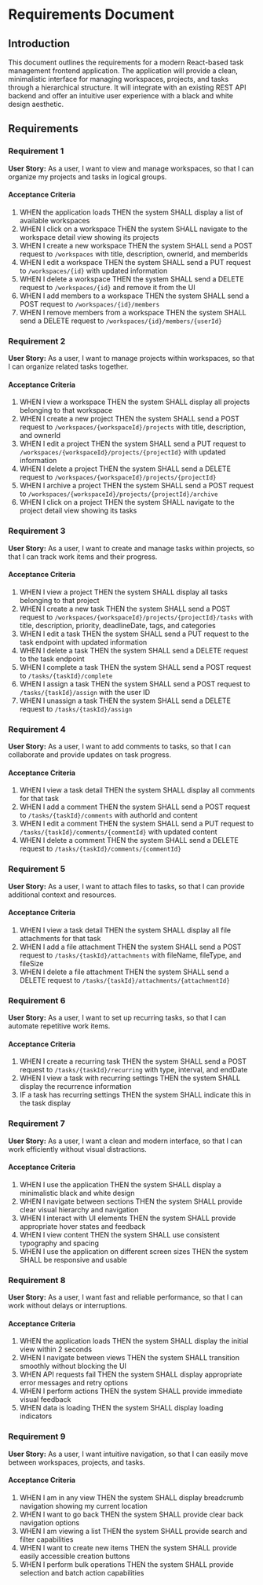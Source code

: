 # Requirements Document

## Introduction

This document outlines the requirements for a modern React-based task management frontend application. The application will provide a clean, minimalistic interface for managing workspaces, projects, and tasks through a hierarchical structure. It will integrate with an existing REST API backend and offer an intuitive user experience with a black and white design aesthetic.

## Requirements

### Requirement 1

**User Story:** As a user, I want to view and manage workspaces, so that I can organize my projects and tasks in logical groups.

#### Acceptance Criteria

1. WHEN the application loads THEN the system SHALL display a list of available workspaces
2. WHEN I click on a workspace THEN the system SHALL navigate to the workspace detail view showing its projects
3. WHEN I create a new workspace THEN the system SHALL send a POST request to `/workspaces` with title, description, ownerId, and memberIds
4. WHEN I edit a workspace THEN the system SHALL send a PUT request to `/workspaces/{id}` with updated information
5. WHEN I delete a workspace THEN the system SHALL send a DELETE request to `/workspaces/{id}` and remove it from the UI
6. WHEN I add members to a workspace THEN the system SHALL send a POST request to `/workspaces/{id}/members`
7. WHEN I remove members from a workspace THEN the system SHALL send a DELETE request to `/workspaces/{id}/members/{userId}`

### Requirement 2

**User Story:** As a user, I want to manage projects within workspaces, so that I can organize related tasks together.

#### Acceptance Criteria

1. WHEN I view a workspace THEN the system SHALL display all projects belonging to that workspace
2. WHEN I create a new project THEN the system SHALL send a POST request to `/workspaces/{workspaceId}/projects` with title, description, and ownerId
3. WHEN I edit a project THEN the system SHALL send a PUT request to `/workspaces/{workspaceId}/projects/{projectId}` with updated information
4. WHEN I delete a project THEN the system SHALL send a DELETE request to `/workspaces/{workspaceId}/projects/{projectId}`
5. WHEN I archive a project THEN the system SHALL send a POST request to `/workspaces/{workspaceId}/projects/{projectId}/archive`
6. WHEN I click on a project THEN the system SHALL navigate to the project detail view showing its tasks

### Requirement 3

**User Story:** As a user, I want to create and manage tasks within projects, so that I can track work items and their progress.

#### Acceptance Criteria

1. WHEN I view a project THEN the system SHALL display all tasks belonging to that project
2. WHEN I create a new task THEN the system SHALL send a POST request to `/workspaces/{workspaceId}/projects/{projectId}/tasks` with title, description, priority, deadlineDate, tags, and categories
3. WHEN I edit a task THEN the system SHALL send a PUT request to the task endpoint with updated information
4. WHEN I delete a task THEN the system SHALL send a DELETE request to the task endpoint
5. WHEN I complete a task THEN the system SHALL send a POST request to `/tasks/{taskId}/complete`
6. WHEN I assign a task THEN the system SHALL send a POST request to `/tasks/{taskId}/assign` with the user ID
7. WHEN I unassign a task THEN the system SHALL send a DELETE request to `/tasks/{taskId}/assign`

### Requirement 4

**User Story:** As a user, I want to add comments to tasks, so that I can collaborate and provide updates on task progress.

#### Acceptance Criteria

1. WHEN I view a task detail THEN the system SHALL display all comments for that task
2. WHEN I add a comment THEN the system SHALL send a POST request to `/tasks/{taskId}/comments` with authorId and content
3. WHEN I edit a comment THEN the system SHALL send a PUT request to `/tasks/{taskId}/comments/{commentId}` with updated content
4. WHEN I delete a comment THEN the system SHALL send a DELETE request to `/tasks/{taskId}/comments/{commentId}`

### Requirement 5

**User Story:** As a user, I want to attach files to tasks, so that I can provide additional context and resources.

#### Acceptance Criteria

1. WHEN I view a task detail THEN the system SHALL display all file attachments for that task
2. WHEN I add a file attachment THEN the system SHALL send a POST request to `/tasks/{taskId}/attachments` with fileName, fileType, and fileSize
3. WHEN I delete a file attachment THEN the system SHALL send a DELETE request to `/tasks/{taskId}/attachments/{attachmentId}`

### Requirement 6

**User Story:** As a user, I want to set up recurring tasks, so that I can automate repetitive work items.

#### Acceptance Criteria

1. WHEN I create a recurring task THEN the system SHALL send a POST request to `/tasks/{taskId}/recurring` with type, interval, and endDate
2. WHEN I view a task with recurring settings THEN the system SHALL display the recurrence information
3. IF a task has recurring settings THEN the system SHALL indicate this in the task display

### Requirement 7

**User Story:** As a user, I want a clean and modern interface, so that I can work efficiently without visual distractions.

#### Acceptance Criteria

1. WHEN I use the application THEN the system SHALL display a minimalistic black and white design
2. WHEN I navigate between sections THEN the system SHALL provide clear visual hierarchy and navigation
3. WHEN I interact with UI elements THEN the system SHALL provide appropriate hover states and feedback
4. WHEN I view content THEN the system SHALL use consistent typography and spacing
5. WHEN I use the application on different screen sizes THEN the system SHALL be responsive and usable

### Requirement 8

**User Story:** As a user, I want fast and reliable performance, so that I can work without delays or interruptions.

#### Acceptance Criteria

1. WHEN the application loads THEN the system SHALL display the initial view within 2 seconds
2. WHEN I navigate between views THEN the system SHALL transition smoothly without blocking the UI
3. WHEN API requests fail THEN the system SHALL display appropriate error messages and retry options
4. WHEN I perform actions THEN the system SHALL provide immediate visual feedback
5. WHEN data is loading THEN the system SHALL display loading indicators

### Requirement 9

**User Story:** As a user, I want intuitive navigation, so that I can easily move between workspaces, projects, and tasks.

#### Acceptance Criteria

1. WHEN I am in any view THEN the system SHALL display breadcrumb navigation showing my current location
2. WHEN I want to go back THEN the system SHALL provide clear back navigation options
3. WHEN I am viewing a list THEN the system SHALL provide search and filter capabilities
4. WHEN I want to create new items THEN the system SHALL provide easily accessible creation buttons
5. WHEN I perform bulk operations THEN the system SHALL provide selection and batch action capabilities